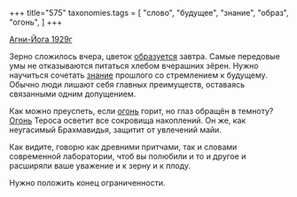 +++
title="575"
taxonomies.tags = [
 "слово",
 "будущее",
 "знание",
 "образ",
 "огонь",
]
+++

[Агни-Йога 1929г](/agni/1929)

Зерно сложилось вчера, цветок [образуется](/tags/образ) завтра. Самые передовые умы не отказываются питаться хлебом вчерашних зёрен. Нужно научиться сочетать [знание](/tags/знание) прошлого со стремлением к будущему. Обычно люди лишают себя главных преимуществ, оставаясь связанными одним допущением.   

Как можно преуспеть, если [огонь](/tags/огонь) горит, но глаз обращён в темноту? [Огонь](/tags/огонь) Тероса осветит все сокровища накоплений. Он же, как неугасимый Брахмавидья, защитит от увлечений майи.   

Как видите, говорю как древними притчами, так и словами современной лаборатории, чтоб вы полюбили и то и другое и расширяли ваше уважение и к зерну и к плоду.   

Нужно положить конец ограниченности.